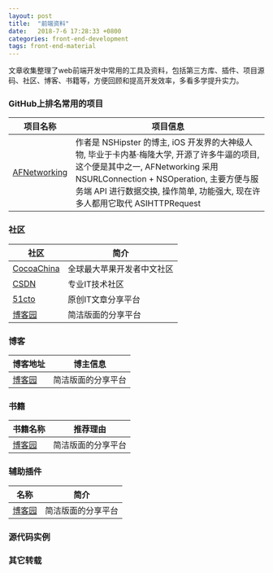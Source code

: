 ```yaml
---
layout: post
title:  "前端资料"
date:   2018-7-6 17:28:33 +0800
categories: front-end-development
tags: front-end-material
---
```


文章收集整理了web前端开发中常用的工具及资料，包括第三方库、插件、项目源码、社区、博客、书籍等，方便回顾和提高开发效率，多看多学提升实力。



### GitHub上排名常用的项目

| 项目名称                                                     | 项目信息                                                     |
| ------------------------------------------------------------ | ------------------------------------------------------------ |
| [AFNetworking](https://github.com/AFNetworking/AFNetworking) | 作者是 NSHipster 的博主, iOS 开发界的大神级人物, 毕业于卡内基·梅隆大学, 开源了许多牛逼的项目, 这个便是其中之一, AFNetworking 采用 NSURLConnection + NSOperation, 主要方便与服务端 API 进行数据交换, 操作简单, 功能强大, 现在许多人都用它取代 ASIHTTPRequest |



### 社区

| 社区                                                  | 简介                                                         |
| ----------------------------------------------------- | ------------------------------------------------------------ |
| [CocoaChina](http://www.cocoachina.com/)              | 全球最大苹果开发者中文社区                                   |
| [CSDN](https://www.csdn.net/)                         | 专业IT技术社区                                               |
| [51cto](http://blog.51cto.com/)                       | 原创IT文章分享平台                                           |
| [博客园](https://www.cnblogs.com/)                    | 简洁版面的分享平台                                           |

### 博客

| 博客地址                                          | 博主信息                                                     |
| ------------------------------------------------- | ------------------------------------------------------------ |
| [博客园](https://www.cnblogs.com/)                    | 简洁版面的分享平台                                           |


### 书籍

| 书籍名称                                                     | 推荐理由                                                     |
| ------------------------------------------------------------ | ------------------------------------------------------------ |
| [博客园](https://www.cnblogs.com/)                    | 简洁版面的分享平台                                           |

### 辅助插件

| 名称 | 简介 |
| ---- | ---- |
| [博客园](https://www.cnblogs.com/)                    | 简洁版面的分享平台                                           |

### 源代码实例


### 其它转载







